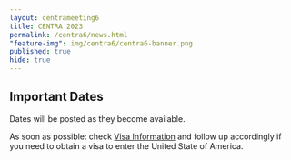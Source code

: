 ```yaml
---
layout: centrameeting6
title: CENTRA 2023
permalink: /centra6/news.html
"feature-img": img/centra6/centra6-banner.png
published: true
hide: true
---
```


## Important Dates

Dates will be posted as they become available. 

As soon as possible: check [Visa Information](/centra6/visainfo.html) and follow up accordingly if you need to obtain a visa to enter the United State of America.
